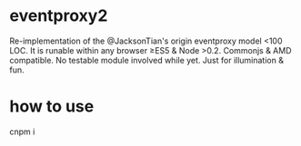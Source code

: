 # eventproxy2
Re-implementation of the @JacksonTian's origin eventproxy model &lt;100 LOC. It is runable within any browser &ge;ES5 & Node &gt;0.2. Commonjs & AMD compatible. No testable module involved while yet.
Just for illumination & fun.


# how to use 
cnpm i
